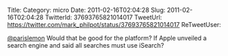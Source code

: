 Title: 
Category: micro
Date: 2011-02-16T02:04:28
Slug: 2011-02-16T02:04:28
TwitterId: 37693765821014017
TweetUrl: https://twitter.com/mark_philpot/status/37693765821014017
ReTweetUser: 

[@parislemon](https://twitter.com/parislemon) Would that be good for the platform?  If Apple unveiled a search engine and said all searches must use iSearch?